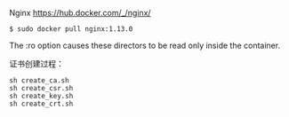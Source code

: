 Nginx
https://hub.docker.com/_/nginx/
```
$ sudo docker pull nginx:1.13.0
```


The :ro option causes these directors to be read only inside the container.


证书创建过程：

```
sh create_ca.sh
sh create_csr.sh
sh create_key.sh
sh create_crt.sh
```

